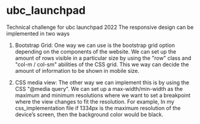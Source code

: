 # ubc_launchpad
Technical challenge for ubc launchpad 2022
The responsive design can be implemented in two ways
1) Bootstrap Grid:
One way we can use is the bootstrap grid option depending on the components of the website. 
We can set up the amount of rows visible in a particular size by using the "row" class and "col-m / col-sm" abilities of the CSS grid.
This we way can decide the amount of information to be shown in mobile size.

2) CSS media view:
The other way we can implement this is by using the CSS "@media query".
We can set up a max-width/min-width as the maximum and minimum resolutions where we want to set a breakpoint where the view changes to fit the resolution.
For example, In my css_implementation file if 1334px is the maximum resolution of the device’s screen, then the background color would be black.

